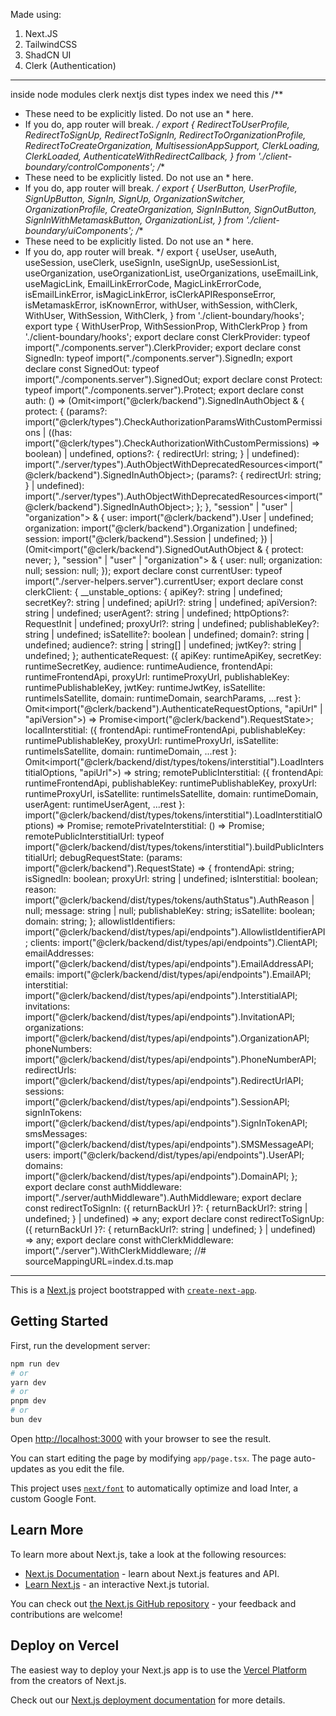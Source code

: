 Made using:
1. Next.JS
2. TailwindCSS
3. ShadCN UI
4. Clerk (Authentication)


***
inside node modules clerk nextjs dist types index
we need this
/**
 * These need to be explicitly listed. Do not use an * here.
 * If you do, app router will break.
 */
export { RedirectToUserProfile, RedirectToSignUp, RedirectToSignIn, RedirectToOrganizationProfile, RedirectToCreateOrganization, MultisessionAppSupport, ClerkLoading, ClerkLoaded, AuthenticateWithRedirectCallback, } from './client-boundary/controlComponents';
/**
 * These need to be explicitly listed. Do not use an * here.
 * If you do, app router will break.
 */
export { UserButton, UserProfile, SignUpButton, SignIn, SignUp, OrganizationSwitcher, OrganizationProfile, CreateOrganization, SignInButton, SignOutButton, SignInWithMetamaskButton, OrganizationList, } from './client-boundary/uiComponents';
/**
 * These need to be explicitly listed. Do not use an * here.
 * If you do, app router will break.
 */
export { useUser, useAuth, useSession, useClerk, useSignIn, useSignUp, useSessionList, useOrganization, useOrganizationList, useOrganizations, useEmailLink, useMagicLink, EmailLinkErrorCode, MagicLinkErrorCode, isEmailLinkError, isMagicLinkError, isClerkAPIResponseError, isMetamaskError, isKnownError, withUser, withSession, withClerk, WithUser, WithSession, WithClerk, } from './client-boundary/hooks';
export type { WithUserProp, WithSessionProp, WithClerkProp } from './client-boundary/hooks';
export declare const ClerkProvider: typeof import("./components.server").ClerkProvider;
export declare const SignedIn: typeof import("./components.server").SignedIn;
export declare const SignedOut: typeof import("./components.server").SignedOut;
export declare const Protect: typeof import("./components.server").Protect;
export declare const auth: () => (Omit<import("@clerk/backend").SignedInAuthObject & {
    protect: {
        (params?: import("@clerk/types").CheckAuthorizationParamsWithCustomPermissions | ((has: import("@clerk/types").CheckAuthorizationWithCustomPermissions) => boolean) | undefined, options?: {
            redirectUrl: string;
        } | undefined): import("./server/types").AuthObjectWithDeprecatedResources<import("@clerk/backend").SignedInAuthObject>;
        (params?: {
            redirectUrl: string;
        } | undefined): import("./server/types").AuthObjectWithDeprecatedResources<import("@clerk/backend").SignedInAuthObject>;
    };
}, "session" | "user" | "organization"> & {
    user: import("@clerk/backend").User | undefined;
    organization: import("@clerk/backend").Organization | undefined;
    session: import("@clerk/backend").Session | undefined;
}) | (Omit<import("@clerk/backend").SignedOutAuthObject & {
    protect: never;
}, "session" | "user" | "organization"> & {
    user: null;
    organization: null;
    session: null;
});
export declare const currentUser: typeof import("./server-helpers.server").currentUser;
export declare const clerkClient: {
    __unstable_options: {
        apiKey?: string | undefined;
        secretKey?: string | undefined;
        apiUrl?: string | undefined;
        apiVersion?: string | undefined;
        userAgent?: string | undefined;
        httpOptions?: RequestInit | undefined;
        proxyUrl?: string | undefined;
        publishableKey?: string | undefined;
        isSatellite?: boolean | undefined;
        domain?: string | undefined;
        audience?: string | string[] | undefined;
        jwtKey?: string | undefined;
    };
    authenticateRequest: ({ apiKey: runtimeApiKey, secretKey: runtimeSecretKey, audience: runtimeAudience, frontendApi: runtimeFrontendApi, proxyUrl: runtimeProxyUrl, publishableKey: runtimePublishableKey, jwtKey: runtimeJwtKey, isSatellite: runtimeIsSatellite, domain: runtimeDomain, searchParams, ...rest }: Omit<import("@clerk/backend").AuthenticateRequestOptions, "apiUrl" | "apiVersion">) => Promise<import("@clerk/backend").RequestState>;
    localInterstitial: ({ frontendApi: runtimeFrontendApi, publishableKey: runtimePublishableKey, proxyUrl: runtimeProxyUrl, isSatellite: runtimeIsSatellite, domain: runtimeDomain, ...rest }: Omit<import("@clerk/backend/dist/types/tokens/interstitial").LoadInterstitialOptions, "apiUrl">) => string;
    remotePublicInterstitial: ({ frontendApi: runtimeFrontendApi, publishableKey: runtimePublishableKey, proxyUrl: runtimeProxyUrl, isSatellite: runtimeIsSatellite, domain: runtimeDomain, userAgent: runtimeUserAgent, ...rest }: import("@clerk/backend/dist/types/tokens/interstitial").LoadInterstitialOptions) => Promise<string>;
    remotePrivateInterstitial: () => Promise<string>;
    remotePublicInterstitialUrl: typeof import("@clerk/backend/dist/types/tokens/interstitial").buildPublicInterstitialUrl;
    debugRequestState: (params: import("@clerk/backend").RequestState) => {
        frontendApi: string;
        isSignedIn: boolean;
        proxyUrl: string | undefined;
        isInterstitial: boolean;
        reason: import("@clerk/backend/dist/types/tokens/authStatus").AuthReason | null;
        message: string | null;
        publishableKey: string;
        isSatellite: boolean;
        domain: string;
    };
    allowlistIdentifiers: import("@clerk/backend/dist/types/api/endpoints").AllowlistIdentifierAPI;
    clients: import("@clerk/backend/dist/types/api/endpoints").ClientAPI;
    emailAddresses: import("@clerk/backend/dist/types/api/endpoints").EmailAddressAPI;
    emails: import("@clerk/backend/dist/types/api/endpoints").EmailAPI;
    interstitial: import("@clerk/backend/dist/types/api/endpoints").InterstitialAPI;
    invitations: import("@clerk/backend/dist/types/api/endpoints").InvitationAPI;
    organizations: import("@clerk/backend/dist/types/api/endpoints").OrganizationAPI;
    phoneNumbers: import("@clerk/backend/dist/types/api/endpoints").PhoneNumberAPI;
    redirectUrls: import("@clerk/backend/dist/types/api/endpoints").RedirectUrlAPI;
    sessions: import("@clerk/backend/dist/types/api/endpoints").SessionAPI;
    signInTokens: import("@clerk/backend/dist/types/api/endpoints").SignInTokenAPI;
    smsMessages: import("@clerk/backend/dist/types/api/endpoints").SMSMessageAPI;
    users: import("@clerk/backend/dist/types/api/endpoints").UserAPI;
    domains: import("@clerk/backend/dist/types/api/endpoints").DomainAPI;
};
export declare const authMiddleware: import("./server/authMiddleware").AuthMiddleware;
export declare const redirectToSignIn: ({ returnBackUrl }?: {
    returnBackUrl?: string | undefined;
} | undefined) => any;
export declare const redirectToSignUp: ({ returnBackUrl }?: {
    returnBackUrl?: string | undefined;
} | undefined) => any;
export declare const withClerkMiddleware: import("./server").WithClerkMiddleware;
//# sourceMappingURL=index.d.ts.map
***


This is a [Next.js](https://nextjs.org/) project bootstrapped with [`create-next-app`](https://github.com/vercel/next.js/tree/canary/packages/create-next-app).

## Getting Started

First, run the development server:

```bash
npm run dev
# or
yarn dev
# or
pnpm dev
# or
bun dev
```

Open [http://localhost:3000](http://localhost:3000) with your browser to see the result.

You can start editing the page by modifying `app/page.tsx`. The page auto-updates as you edit the file.

This project uses [`next/font`](https://nextjs.org/docs/basic-features/font-optimization) to automatically optimize and load Inter, a custom Google Font.

## Learn More

To learn more about Next.js, take a look at the following resources:

- [Next.js Documentation](https://nextjs.org/docs) - learn about Next.js features and API.
- [Learn Next.js](https://nextjs.org/learn) - an interactive Next.js tutorial.

You can check out [the Next.js GitHub repository](https://github.com/vercel/next.js/) - your feedback and contributions are welcome!

## Deploy on Vercel

The easiest way to deploy your Next.js app is to use the [Vercel Platform](https://vercel.com/new?utm_medium=default-template&filter=next.js&utm_source=create-next-app&utm_campaign=create-next-app-readme) from the creators of Next.js.

Check out our [Next.js deployment documentation](https://nextjs.org/docs/deployment) for more details.
